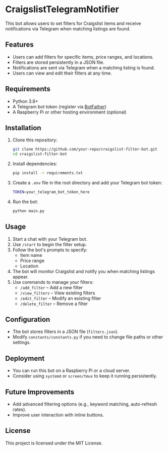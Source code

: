 # CraigslistTelegramNotifier

This bot allows users to set filters for Craigslist items and receive notifications via Telegram when matching listings are found.

## Features

- Users can add filters for specific items, price ranges, and locations.
- Filters are stored persistently in a JSON file.
- Notifications are sent via Telegram when a matching listing is found.
- Users can view and edit their filters at any time.

## Requirements

- Python 3.8+
- A Telegram bot token (register via [BotFather](https://t.me/BotFather))
- A Raspberry Pi or other hosting environment (optional)

## Installation

1. Clone this repository:

   ```sh
   git clone https://github.com/your-repo/craigslist-filter-bot.git
   cd craigslist-filter-bot
   ```

2. Install dependencies:

   ```sh
   pip install -r requirements.txt
   ```

3. Create a `.env` file in the root directory and add your Telegram bot token:

   ```sh
   TOKEN=your_telegram_bot_token_here
   ```

4. Run the bot:

   ```sh
   python main.py
   ```

## Usage

1. Start a chat with your Telegram bot.
2. Use `/start` to begin the filter setup.
3. Follow the bot's prompts to specify:
   - Item name
   - Price range
   - Location
4. The bot will monitor Craigslist and notify you when matching listings appear.
5. Use commands to manage your filters:
   - `/add_filter` – Add a new filter
   - `/view_filters` – View existing filters
   - `/edit_filter` – Modify an existing filter
   - `/delete_filter` – Remove a filter

## Configuration

- The bot stores filters in a JSON file (`filters.json`).
- Modify `constants/constants.py` if you need to change file paths or other settings.

## Deployment

- You can run this bot on a Raspberry Pi or a cloud server.
- Consider using `systemd` or `screen/tmux` to keep it running persistently.

## Future Improvements

- Add advanced filtering options (e.g., keyword matching, auto-refresh rates).
- Improve user interaction with inline buttons.

## License

This project is licensed under the MIT License.
